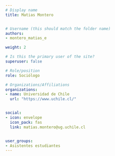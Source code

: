 ```yaml
---
# Display name
title: Matias Montero


# Username (this should match the folder name)
authors:
- montero_matias_e

weight: 2 

# Is this the primary user of the site?
superuser: false

# Role/position
role: Sociólogo

# Organizations/Affiliations
organizations:
- name: Universidad de Chile
  url: "https://www.uchile.cl/"


social:
- icon: envelope
  icon_pack: fas
  link: matias.montero@ug.uchile.cl


user_groups:
- Asistentes estudiantes 
---
```



